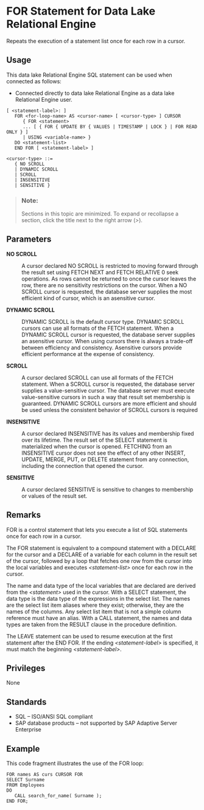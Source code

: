 <!-- loioa61e906784f210158fadf7350f8470f5 -->

# FOR Statement for Data Lake Relational Engine

Repeats the execution of a statement list once for each row in a cursor.



<a name="loioa61e906784f210158fadf7350f8470f5__section_ovp_dvr_znb"/>

## Usage

This data lake Relational Engine SQL statement can be used when connected as follows:

-   Connected directly to data lake Relational Engine as a data lake Relational Engine user.



```
[ <statement-label>: ]
   FOR <for-loop-name> AS <cursor-name> [ <cursor-type> ] CURSOR
      { FOR <statement>
      ... [ { FOR { UPDATE BY { VALUES | TIMESTAMP | LOCK } | FOR READ ONLY } ]
      | USING <variable-name> }
   DO <statement-list>
   END FOR [ <statement-label> ]
```

```
<cursor-type> ::=
   { NO SCROLL  
   | DYNAMIC SCROLL  
   | SCROLL  
   | INSENSITIVE  
   | SENSITIVE }
```



> ### Note:  
> Sections in this topic are minimized. To expand or recollapse a section, click the title next to the right arrow \(*\>*\).



<a name="loioa61e906784f210158fadf7350f8470f5__IQ_Parameters"/>

## Parameters


<dl>
<dt><b>

NO SCROLL

</b></dt>
<dd>

A cursor declared NO SCROLL is restricted to moving forward through the result set using FETCH NEXT and FETCH RELATIVE 0 seek operations. As rows cannot be returned to once the cursor leaves the row, there are no sensitivity restrictions on the cursor. When a NO SCROLL cursor is requested, the database server supplies the most efficient kind of cursor, which is an asensitive cursor.



</dd><dt><b>

DYNAMIC SCROLL

</b></dt>
<dd>

DYNAMIC SCROLL is the default cursor type. DYNAMIC SCROLL cursors can use all formats of the FETCH statement. When a DYNAMIC SCROLL cursor is requested, the database server supplies an asensitive cursor. When using cursors there is always a trade-off between efficiency and consistency. Asensitive cursors provide efficient performance at the expense of consistency.



</dd><dt><b>

SCROLL

</b></dt>
<dd>

A cursor declared SCROLL can use all formats of the FETCH statement. When a SCROLL cursor is requested, the database server supplies a value-sensitive cursor. The database server must execute value-sensitive cursors in such a way that result set membership is guaranteed. DYNAMIC SCROLL cursors are more efficient and should be used unless the consistent behavior of SCROLL cursors is required



</dd><dt><b>

INSENSITIVE

</b></dt>
<dd>

A cursor declared INSENSITIVE has its values and membership fixed over its lifetime. The result set of the SELECT statement is materialized when the cursor is opened. FETCHING from an INSENSITIVE cursor does not see the effect of any other INSERT, UPDATE, MERGE, PUT, or DELETE statement from any connection, including the connection that opened the cursor.



</dd><dt><b>

SENSITIVE

</b></dt>
<dd>

A cursor declared SENSITIVE is sensitive to changes to membership or values of the result set.



</dd>
</dl>



<a name="loioa61e906784f210158fadf7350f8470f5__IQ_Usage"/>

## Remarks

FOR is a control statement that lets you execute a list of SQL statements once for each row in a cursor.

The FOR statement is equivalent to a compound statement with a DECLARE for the cursor and a DECLARE of a variable for each column in the result set of the cursor, followed by a loop that fetches one row from the cursor into the local variables and executes *<statement-list\>* once for each row in the cursor.

The name and data type of the local variables that are declared are derived from the *<statement\>* used in the cursor. With a SELECT statement, the data type is the data type of the expressions in the select list. The names are the select list item aliases where they exist; otherwise, they are the names of the columns. Any select list item that is not a simple column reference must have an alias. With a CALL statement, the names and data types are taken from the RESULT clause in the procedure definition.

The LEAVE statement can be used to resume execution at the first statement after the END FOR. If the ending *<statement-label\>* is specified, it must match the beginning *<statement-label\>*.



<a name="loioa61e906784f210158fadf7350f8470f5__IQ_Permissions"/>

## Privileges

None



<a name="loioa61e906784f210158fadf7350f8470f5__IQ_Standards"/>

## Standards

-   SQL – ISO/ANSI SQL compliant
-   SAP database products – not supported by SAP Adaptive Server Enterprise



<a name="loioa61e906784f210158fadf7350f8470f5__IQ_Examples"/>

## Example

This code fragment illustrates the use of the FOR loop:

```
FOR names AS curs CURSOR FOR
SELECT Surname
FROM Employees
DO
   CALL search_for_name( Surname );
END FOR;
```

